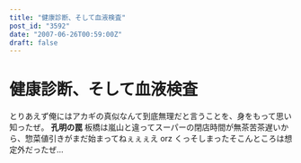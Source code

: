 ```yaml
---
title: "健康診断、そして血液検査"
post_id: "3592"
date: "2007-06-26T00:59:00Z"
draft: false
---
```


# 健康診断、そして血液検査

とりあえず俺にはアカギの真似なんて到底無理だと言うことを、身をもって思い知ったぜ。 **孔明の罠** 板橋は嵐山と違ってスーパーの閉店時間が無茶苦茶遅いから、惣菜値引きがまだ始まってねぇぇぇえ orz くっそしまったそこんところは想定外だったぜ…
